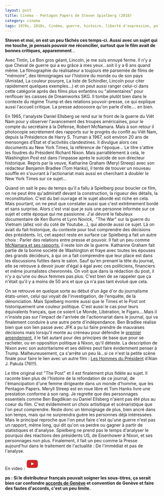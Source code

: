 ```yaml
---
layout: post
title: Cinéma - Pentagon Papers de Steven Spielberg (2018)
category: cinema
tags: 1970s, 2010s, Cinéma, guerre, histoire, liberté d'expression, politique, presse, trump, vietnam
---
```

**Steven et moi, on est un peu fâchés ces temps-ci. Aussi avec un sujet qui me touche, je pensais pouvoir me réconcilier, surtout que le film avait de bonnes critiques, apparemment**...

Avec Tintin, Le Bon gros géant, Lincoln, je me suis ennuyé ferme. Il n'y a que Cheval de guerre qui a eu grâce à mes yeux...soit il y a 6 ans quand même. La filmographie du réalisateur a toujours été parsemée de films de "mémoire", des témoignages sur l'histoire du monde ou de son pays (Amistad, La couleur pourpre, La liste de Schindler, Lincoln pour citer rapidement quelques exemples...) et on peut aussi ranger celui-ci dans cette catégorie après des films plus enfantins ou "alimentaires" pour renflouer les caisses de Dreamworks SKG. Il tombe plutôt bien dans le contexte du régime Trump et des relations pouvoir-presse, ce qui explique aussi l'accueil critique. La presse adooooore qu'on parle d'elle.... en bien.

En 1965, l'analyste Daniel Ellsberg se rend sur le front de la guerre du Viêt Nam pour y observer l'avancement des troupes américaines, pour le compte du secrétaire à la Défense, Robert McNamara. Mais à son retour il photocopie secrètement des rapports sur le progrès du conflit au Viêt Nam, depuis la Présidence de Harry S. Truman à 1967, soit environ 20 ans de mensonges d’État et d'activités clandestines. Il divulgue alors ces documents au New York Times, la référence de l'époque... Le titre s'attire les foudres du Président Richard Nixon. Mais parrallèlement à cela, le Washington Post est dans l'impasse après le suicide de son directeur historique. Repris par la veuve, Katharine Graham (Meryl Streep) avec son rédacteur Benjamin Bradlee (Tom Hanks), il tente de trouver un nouveau souffle en s'ouvrant à l'actionariat mais aussi en cherchant à doubler le New York Times sur ce sujet...

Quand on sait le peu de temps qu'il a fallu à Spielberg pour boucler ce film, on ne peut être qu'admiratif devant la construction, la rigueur des détails, la reconstitution. C'est du bel ouvrage et le sujet abordé est riche en cela. Mais pourtant, on ne peut que constater aussi que c'est extrêmement bordé et sans surprise. Alors c'est vrai que je suis une personne informée sur ce sujet et cette époque qui me passionne. J'ai dévoré le fabuleux documentaire de Ken Burns et Lynn Novick,  "The War" sur la guerre du Vietnam (allez voir du coté de Youtube...), qui aborde aussi ce sujet. Là on avait du fait historique, du contexte pour tout comprendre des décisions des présidents. Ici, cet aspect reste en surface car Spielberg a fait un autre choix : Parler des relations entre presse et pouvoir. Il fait un peu comme<a href="https://lavoiedelepee.blogspot.fr/2017/12/datapocalypse-big-data-et-guerre-du.html"> McNamara et ses rapports</a>, il reste loin de la guerre. Katharine Graham fait partie de la bonne société de Washington et fraye avec toutes les épouses des grands décideurs, à qui on a fait comprendre que leur place est dans les discussions futiles dans le salon. Sauf qu'en prenant la tête du journal, elle se retrouve à devoir jouer d'égal à égal avec ces politiciens, financiers et même journalistes chevronnés. On voit que dans la rédaction du post, il n'y a qu'une ou deux femmes pas plus. C'est bien de se rappeler que ça n'était qu'il y a moins de 50 ans et que ça n'a pas tant évolué que cela.

On se retrouve en quelque sorte au début d'un âge d'or du journalisme états-unien, celui qui voyait de l'investigation, de l'enquête, de la dénonciation. Mais Spielberg montre aussi que le Times et le Post ont historiquement une couleur politique. C'est aussi le cas pour leurs équivalents français, que ce soient Le Monde, Libération, le Figaro....Mais il n'insiste pas sur l'impact de l'arrivée de l'actionnariat dans le journal, qui va finalement conduire à une autre perte d'indépendance. Ben Bradlee réalise bien que son lien passé avec JFK a pu lui faire prendre de mauvaises décisions mais lorsqu'il monte au créneau pour défendre le <a href="https://fr.wikipedia.org/wiki/Premier_amendement_de_la_Constitution_des_États-Unis">premier amendement</a>, il le fait autant pour des principes de base que pour se racheter, ou en opposition politique à Nixon, qu'il déteste. La description de Nixon avec son autoritarisme et ses délires peut faire évidemment penser à Trump. Malheureusement, ça s'arrête un peu là...si ce n'est la petite scène finale pour faire le lien avec un autre film : <a href="https://fr.wikipedia.org/wiki/Les_Hommes_du_président_(film)">Les Hommes du Président</a> d'Alan J. Pakula (76!!!).

Le titre original est "The Post" et il est finalement plus fidèle au sujet. Il raconte bien plus de l'histoire de la refondation de ce journal, de l'émancipation d'une femme dirigeante dans un monde d'homme, que les Pentagon Papers. Meryll Streep est en roue libre et Tom Hanks livre une prestation conforme à son rang. Je regrette que des personnages essentiels comme Ben Bagdikian ou Daniel Ellsberg n'aient pas été plus au coeur du film. C'est évidemment un choix artisitique et scénaristique que l'on peut comprendre. Reste donc un témoignage de plus, bien ancré dans son temps, mais qui ne surprendra guère les personnes déjà intéressées. Mais le principal reproche que l'on peut faire c'est qu'une guerre n'est pas un rapport, même long, qui dit qu'on va perdre ou gagner à partir de statistiques et d'analyse. Spielberg ne prend pas le temps d'analyser le pourquoi des réactions des présidents US, de Eisenhower à Nixon, et ses personnages non plus. Finalement, il fait un peu comme la Presse aujourd'hui dans le traitement de l'actualité : De l'immédiat et pas de l'analyse.

En video : [![video](/images/youtube.png)](https://www.youtube.com/watch?v=7axd-1oo0jk)

**ps : Si le distributeur français pouvait soigner les sous-titres, ça serait bien car confondre <a href="https://fr.wikipedia.org/wiki/Accords_de_Genève">accords de Genève</a> et convention de Genève et faire des fautes d'accords, c'est un peu limite.**
